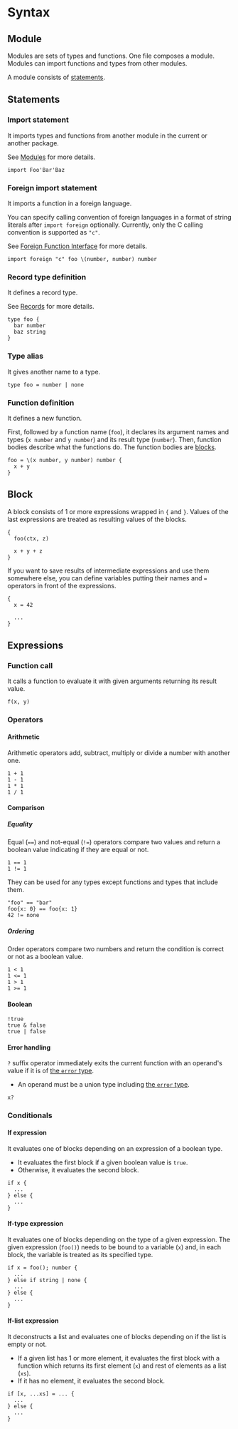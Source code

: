# Syntax

## Module

Modules are sets of types and functions. One file composes a module. Modules can import functions and types from other modules.

A module consists of [statements](#statements).

## Statements

### Import statement

It imports types and functions from another module in the current or another package.

See [Modules](modules.md) for more details.

```pen
import Foo'Bar'Baz
```

### Foreign import statement

It imports a function in a foreign language.

You can specify calling convention of foreign languages in a format of string literals after `import foreign` optionally. Currently, only the C calling convention is supported as `"c"`.

See [Foreign Function Interface](/guides/ffi.md) for more details.

```pen
import foreign "c" foo \(number, number) number
```

### Record type definition

It defines a record type.

See [Records](types.md#records) for more details.

```pen
type foo {
  bar number
  baz string
}
```

### Type alias

It gives another name to a type.

```pen
type foo = number | none
```

### Function definition

It defines a new function.

First, followed by a function name (`foo`), it declares its argument names and types (`x number` and `y number`) and its result type (`number`). Then, function bodies describe what the functions do. The function bodies are [blocks](#block).

```pen
foo = \(x number, y number) number {
  x + y
}
```

## Block

A block consists of 1 or more expressions wrapped in `{` and `}`. Values of the last expressions are treated as resulting values of the blocks.

```pen
{
  foo(ctx, z)

  x + y + z
}
```

If you want to save results of intermediate expressions and use them somewhere else, you can define variables putting their names and `=` operators in front of the expressions.

```
{
  x = 42

  ...
}
```

## Expressions

### Function call

It calls a function to evaluate it with given arguments returning its result value.

```pen
f(x, y)
```

### Operators

#### Arithmetic

Arithmetic operators add, subtract, multiply or divide a number with another one.

```pen
1 + 1
1 - 1
1 * 1
1 / 1
```

#### Comparison

##### Equality

Equal (`==`) and not-equal (`!=`) operators compare two values and return a boolean value indicating if they are equal or not.

```pen
1 == 1
1 != 1
```

They can be used for any types except functions and types that include them.

```pen
"foo" == "bar"
foo{x: 0} == foo{x: 1}
42 != none
```

##### Ordering

Order operators compare two numbers and return the condition is correct or not as a boolean value.

```pen
1 < 1
1 <= 1
1 > 1
1 >= 1
```

#### Boolean

```pen
!true
true & false
true | false
```

#### Error handling

`?` suffix operator immediately exits the current function with an operand's value if it is of [the `error` type][error-type].

- An operand must be a union type including [the `error` type][error-type].

```
x?
```

[error-type]: built-ins#error

### Conditionals

#### If expression

It evaluates one of blocks depending on an expression of a boolean type.

- It evaluates the first block if a given boolean value is `true`.
- Otherwise, it evaluates the second block.

```pen
if x {
  ...
} else {
  ...
}
```

#### If-type expression

It evaluates one of blocks depending on the type of a given expression. The given expression (`foo()`) needs to be bound to a variable (`x`) and, in each block, the variable is treated as its specified type.

```pen
if x = foo(); number {
  ...
} else if string | none {
  ...
} else {
  ...
}
```

#### If-list expression

It deconstructs a list and evaluates one of blocks depending on if the list is empty or not.

- If a given list has 1 or more element, it evaluates the first block with a function which returns its first element (`x`) and rest of elements as a list (`xs`).
- If it has no element, it evaluates the second block.

```pen
if [x, ...xs] = ... {
  ...
} else {
  ...
}
```
